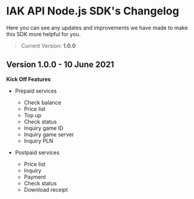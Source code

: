 # IAK API Node.js SDK's Changelog
Here you can see any updates and improvements we have made to make this SDK more helpful for you.

> Current Version: **1.0.0**

## Version 1.0.0 - 10 June 2021

**Kick Off Features**

* Prepaid services
    - Check balance
    - Price list
    - Top up
    - Check status
    - Inquiry game ID
    - Inquiry game server
    - Inquiry PLN

* Postpaid services
    - Price list
    - Inquiry
    - Payment
    - Check status
    - Download receipt